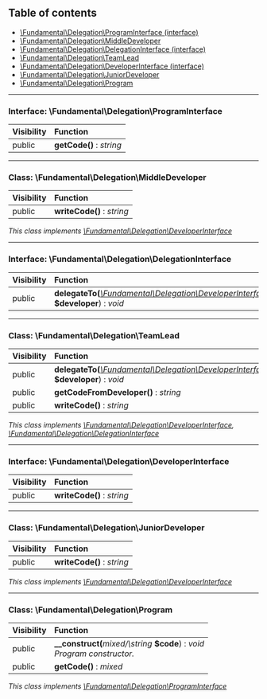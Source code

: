 ## Table of contents

- [\Fundamental\Delegation\ProgramInterface (interface)](#interface-fundamentaldelegationprograminterface)
- [\Fundamental\Delegation\MiddleDeveloper](#class-fundamentaldelegationmiddledeveloper)
- [\Fundamental\Delegation\DelegationInterface (interface)](#interface-fundamentaldelegationdelegationinterface)
- [\Fundamental\Delegation\TeamLead](#class-fundamentaldelegationteamlead)
- [\Fundamental\Delegation\DeveloperInterface (interface)](#interface-fundamentaldelegationdeveloperinterface)
- [\Fundamental\Delegation\JuniorDeveloper](#class-fundamentaldelegationjuniordeveloper)
- [\Fundamental\Delegation\Program](#class-fundamentaldelegationprogram)

<hr />

### Interface: \Fundamental\Delegation\ProgramInterface

| Visibility | Function |
|:-----------|:---------|
| public | <strong>getCode()</strong> : <em>string</em> |

<hr />

### Class: \Fundamental\Delegation\MiddleDeveloper

| Visibility | Function |
|:-----------|:---------|
| public | <strong>writeCode()</strong> : <em>string</em> |

*This class implements [\Fundamental\Delegation\DeveloperInterface](#interface-fundamentaldelegationdeveloperinterface)*

<hr />

### Interface: \Fundamental\Delegation\DelegationInterface

| Visibility | Function |
|:-----------|:---------|
| public | <strong>delegateTo(</strong><em>[\Fundamental\Delegation\DeveloperInterface](#interface-fundamentaldelegationdeveloperinterface)</em> <strong>$developer</strong>)</strong> : <em>void</em> |

<hr />

### Class: \Fundamental\Delegation\TeamLead

| Visibility | Function |
|:-----------|:---------|
| public | <strong>delegateTo(</strong><em>[\Fundamental\Delegation\DeveloperInterface](#interface-fundamentaldelegationdeveloperinterface)</em> <strong>$developer</strong>)</strong> : <em>void</em> |
| public | <strong>getCodeFromDeveloper()</strong> : <em>string</em> |
| public | <strong>writeCode()</strong> : <em>string</em> |

*This class implements [\Fundamental\Delegation\DeveloperInterface](#interface-fundamentaldelegationdeveloperinterface), [\Fundamental\Delegation\DelegationInterface](#interface-fundamentaldelegationdelegationinterface)*

<hr />

### Interface: \Fundamental\Delegation\DeveloperInterface

| Visibility | Function |
|:-----------|:---------|
| public | <strong>writeCode()</strong> : <em>string</em> |

<hr />

### Class: \Fundamental\Delegation\JuniorDeveloper

| Visibility | Function |
|:-----------|:---------|
| public | <strong>writeCode()</strong> : <em>string</em> |

*This class implements [\Fundamental\Delegation\DeveloperInterface](#interface-fundamentaldelegationdeveloperinterface)*

<hr />

### Class: \Fundamental\Delegation\Program

| Visibility | Function |
|:-----------|:---------|
| public | <strong>__construct(</strong><em>mixed/\string</em> <strong>$code</strong>)</strong> : <em>void</em><br /><em>Program constructor.</em> |
| public | <strong>getCode()</strong> : <em>mixed</em> |

*This class implements [\Fundamental\Delegation\ProgramInterface](#interface-fundamentaldelegationprograminterface)*

